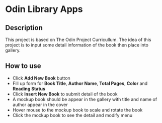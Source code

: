 # Odin Library Apps


## Description
This project is based on The Odin Project Curricullum. The idea of this project is to input some detail information of the book then place into gallery.

## How to use 
- Click **Add New Book** button 
- Fill up form for **Book Title**, **Author Name**, **Total Pages**, **Color** and **Reading Status**
- Click **Insert New Book** to submit detail of the book
- A mockup book should be appear in the gallery with title and name of author appear in the cover
- Hover mouse to the mockup book to scale and rotate the book
- Click the mockup book to see the detail and modify menu
